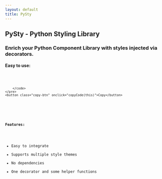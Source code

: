 ```yaml
---
layout: default
title: PySty
---
```

## PySty - Python Styling Library
### Enrich your Python Component Library with styles injected via decorators.

#### Easy to use:
<div class="code-container">
    <pre>
        <code class="language-python">
            
        </code>
    </pre>
    <button class="copy-btn" onclick="copyCode(this)">Copy</button>
</div>

#### Features:
- Easy to integrate
- Supports multiple style themes
- No dependencies
- One decorator and some helper functions
